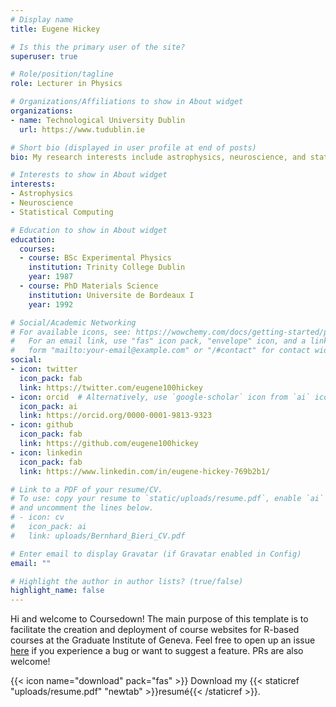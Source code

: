 ```yaml
---
# Display name
title: Eugene Hickey

# Is this the primary user of the site?
superuser: true

# Role/position/tagline
role: Lecturer in Physics

# Organizations/Affiliations to show in About widget
organizations:
- name: Technological University Dublin
  url: https://www.tudublin.ie

# Short bio (displayed in user profile at end of posts)
bio: My research interests include astrophysics, neuroscience, and statistical computing.

# Interests to show in About widget
interests:
- Astrophysics
- Neuroscience
- Statistical Computing

# Education to show in About widget
education:
  courses:
  - course: BSc Experimental Physics
    institution: Trinity College Dublin
    year: 1987
  - course: PhD Materials Science
    institution: Universite de Bordeaux I
    year: 1992

# Social/Academic Networking
# For available icons, see: https://wowchemy.com/docs/getting-started/page-builder/#icons
#   For an email link, use "fas" icon pack, "envelope" icon, and a link in the
#   form "mailto:your-email@example.com" or "/#contact" for contact widget.
social:
- icon: twitter
  icon_pack: fab
  link: https://twitter.com/eugene100hickey
- icon: orcid  # Alternatively, use `google-scholar` icon from `ai` icon pack
  icon_pack: ai
  link: https://orcid.org/0000-0001-9813-9323
- icon: github
  icon_pack: fab
  link: https://github.com/eugene100hickey
- icon: linkedin
  icon_pack: fab
  link: https://www.linkedin.com/in/eugene-hickey-769b2b1/

# Link to a PDF of your resume/CV.
# To use: copy your resume to `static/uploads/resume.pdf`, enable `ai` icons in `params.toml`,
# and uncomment the lines below.
# - icon: cv
#   icon_pack: ai
#   link: uploads/Bernhard_Bieri_CV.pdf

# Enter email to display Gravatar (if Gravatar enabled in Config)
email: ""

# Highlight the author in author lists? (true/false)
highlight_name: false
---
```


Hi and welcome to Coursedown! The main purpose of this template is to facilitate
the creation and deployment of course websites for R-based courses at the
Graduate Institute of Geneva. Feel free to open up an issue
[here](https://github.com/BBieri/coursedown/issues) if you experience a bug
or want to suggest a feature. PRs are also welcome!


{{< icon name="download" pack="fas" >}} Download my {{< staticref "uploads/resume.pdf" "newtab" >}}resumé{{< /staticref >}}.
